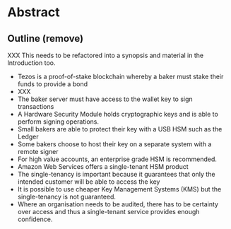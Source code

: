 # Abstract

## Outline (remove)

XXX This needs to be refactored into a synopsis and material in the Introduction too.

- Tezos is a proof-of-stake blockchain whereby a baker must stake their funds to provide a bond
- XXX
- The baker server must have access to the wallet key to sign transactions
- A Hardware Security Module holds cryptographic keys and is able to perform signing operations.
- Small bakers are able to protect their key with a USB HSM such as the Ledger
- Some bakers choose to host their key on a separate system with a remote signer
- For high value accounts, an enterprise grade HSM is recommended.
- Amazon Web Services offers a single-tenant HSM product 
- The single-tenancy is important because it guarantees that only the intended customer will be able to access the key
- It is possible to use cheaper Key Management Systems (KMS) but the single-tenancy is not guaranteed. 
- Where an organisation needs to be audited, there has to be certainty over access and thus a single-tenant service provides enough confidence.

